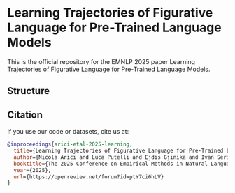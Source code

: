 # Learning Trajectories of Figurative Language for Pre-Trained Language Models

This is the official repository for the EMNLP 2025 paper Learning Trajectories of Figurative Language for Pre-Trained Language Models.

## Structure






## Citation

If you use our code or datasets, cite us at:

```bib
@inproceedings{arici-etal-2025-learning,
  title={Learning Trajectories of Figurative Language for Pre-Trained Language Models},
  author={Nicola Arici and Luca Putelli and Ejdis Gjinika and Ivan Serina and Alfonso Gerevini},
  booktitle={The 2025 Conference on Empirical Methods in Natural Language Processing},
  year={2025},
  url={https://openreview.net/forum?id=ptY7ci6hLV}
}
```

